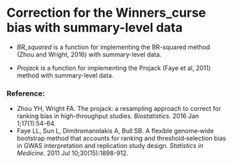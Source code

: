 # Correction for the Winners_curse bias with summary-level data

* _BR_squared_ is a function for implementing the BR-squared method (Zhou and Wright, 2016) with summary-level data.

* _Projack_ is a function for implementing the Projack (Faye et al, 2011) method with summary-level data.


### Reference:
* Zhou YH, Wright FA. The projack: a resampling approach to correct for ranking bias in high-throughput studies. _Biostatistics_. 2016 Jan 1;17(1):54-64.
* Faye LL, Sun L, Dimitromanolakis A, Bull SB. A flexible genome‐wide bootstrap method that accounts for ranking and threshold‐selection bias in GWAS interpretation and replication study design. _Statistics in Medicine_. 2011 Jul 10;30(15):1898-912.
